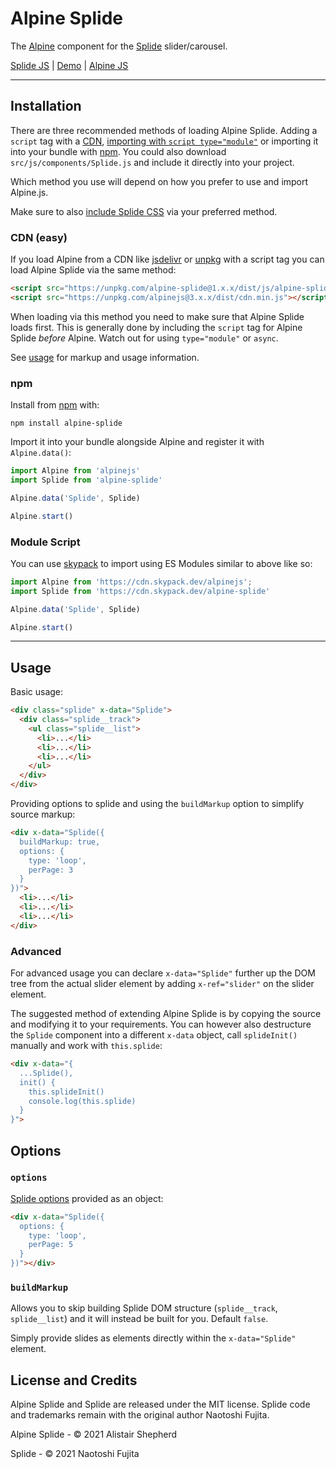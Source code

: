 # Alpine Splide

The [Alpine](https://github.com/alpinejs/alpine) component for the [Splide](https://github.com/Splidejs/splide) slider/carousel.

[Splide JS](https://splidejs.com) | [Demo](https://codepen.io/accudio/pen/RwLxZgr) | [Alpine JS](https://alpinejs.dev/)

***

## Installation

There are three recommended methods of loading Alpine Splide. Adding a `script` tag with a [CDN](#cdn), [importing with `script type="module"`](#module-script) or importing it into your bundle with [npm](#npm).
You could also download `src/js/components/Splide.js` and include it directly into your project.

Which method you use will depend on how you prefer to use and import Alpine.js.

Make sure to also [include Splide CSS](https://splidejs.com/guides/getting-started/#importing-css) via your preferred method.

### CDN (easy)

If you load Alpine from a CDN like [jsdelivr](https://www.jsdelivr.com/package/npm/alpine-splide) or [unpkg](https://unpkg.com/alpine-splide) with a script tag you can load Alpine Splide via the same method:
```html
<script src="https://unpkg.com/alpine-splide@1.x.x/dist/js/alpine-splide.script.js"></script>
<script src="https://unpkg.com/alpinejs@3.x.x/dist/cdn.min.js"></script>
```

When loading via this method you need to make sure that Alpine Splide loads first. This is generally done by including the `script` tag for Alpine Splide *before* Alpine. Watch out for using `type="module"` or `async`.

See [usage](#usage) for markup and usage information.

### npm

Install from [npm](https://www.npmjs.com/package/alpine-splide) with:
```
npm install alpine-splide
```

Import it into your bundle alongside Alpine and register it with `Alpine.data()`:
```js
import Alpine from 'alpinejs'
import Splide from 'alpine-splide'

Alpine.data('Splide', Splide)

Alpine.start()
```

### Module Script

You can use [skypack](https://www.skypack.dev/) to import using ES Modules similar to above like so:

```js
import Alpine from 'https://cdn.skypack.dev/alpinejs';
import Splide from 'https://cdn.skypack.dev/alpine-splide'

Alpine.data('Splide', Splide)

Alpine.start()
```

***

## Usage

Basic usage:
```html
<div class="splide" x-data="Splide">
  <div class="splide__track">
    <ul class="splide__list">
      <li>...</li>
      <li>...</li>
      <li>...</li>
    </ul>
  </div>
</div>
```

Providing options to splide and using the `buildMarkup` option to simplify source markup:
```html
<div x-data="Splide({
  buildMarkup: true,
  options: {
    type: 'loop',
    perPage: 3
  }
})">
  <li>...</li>
  <li>...</li>
  <li>...</li>
</div>
```

### Advanced

For advanced usage you can declare `x-data="Splide"` further up the DOM tree from the actual slider element by adding `x-ref="slider"` on the slider element.

The suggested method of extending Alpine Splide is by copying the source and modifying it to your requirements. You can however also destructure the `Splide` component into a different `x-data` object, call `splideInit()` manually and work with `this.splide`:

```html
<div x-data="{
  ...Splide(),
  init() {
    this.splideInit()
    console.log(this.splide)
  }
}">
```

## Options

### `options`

[Splide options](https://splidejs.com/guides/options/) provided as an object:

```html
<div x-data="Splide({
  options: {
    type: 'loop',
    perPage: 5
  }
})"></div>
```

### `buildMarkup`

Allows you to skip building Splide DOM structure (`splide__track`, `splide__list`) and it will instead be built for you. Default `false`.

Simply provide slides as elements directly within the `x-data="Splide"` element.

## License and Credits

Alpine Splide and Splide are released under the MIT license. Splide code and trademarks remain with the original author Naotoshi Fujita.

Alpine Splide - © 2021 Alistair Shepherd

Splide - © 2021 Naotoshi Fujita
